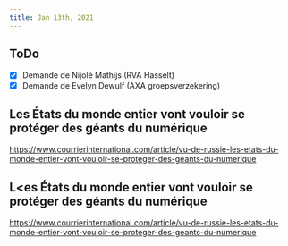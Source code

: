 ```yaml
---
title: Jan 13th, 2021
---
```


## ToDo

* [x]  Demande de Nijolé Mathijs (RVA Hasselt)
* [x]   Demande de Evelyn Dewulf (AXA groepsverzekering)
## Les États du monde entier vont vouloir se protéger des géants du numérique
https://www.courrierinternational.com/article/vu-de-russie-les-etats-du-monde-entier-vont-vouloir-se-proteger-des-geants-du-numerique
## L<es États du monde entier vont vouloir se protéger des géants du numérique
https://www.courrierinternational.com/article/vu-de-russie-les-etats-du-monde-entier-vont-vouloir-se-proteger-des-geants-du-numerique
